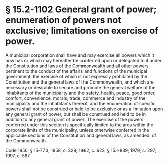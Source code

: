 # § 15.2-1102 General grant of power; enumeration of powers not exclusive; limitations on exercise of power.

<p>A municipal corporation shall have and may exercise all powers which it now has or which may hereafter be conferred upon or delegated to it under the Constitution and laws of the Commonwealth and all other powers pertinent to the conduct of the affairs and functions of the municipal government, the exercise of which is not expressly prohibited by the Constitution and the general laws of the Commonwealth, and which are necessary or desirable to secure and promote the general welfare of the inhabitants of the municipality and the safety, health, peace, good order, comfort, convenience, morals, trade, commerce and industry of the municipality and the inhabitants thereof, and the enumeration of specific powers shall not be construed or held to be exclusive or as a limitation upon any general grant of power, but shall be construed and held to be in addition to any general grant of power. The exercise of the powers conferred under this section is specifically limited to the area within the corporate limits of the municipality, unless otherwise conferred in the applicable sections of the Constitution and general laws, as amended, of the Commonwealth.</p><p>Code 1950, § 15-77.3; 1958, c. 328; 1962, c. 623, § 15.1-839; 1979, c. 297; 1997, c. 587.</p>